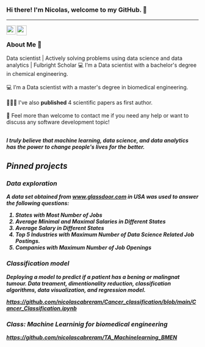 ### Hi there! I'm Nicolas, welcome to my GitHub. 🌱

<hr />

<a href="www.linkedin.com/in/nicolascabreram/">
  <img align="left" width="24px" src="https://cdn.jsdelivr.net/npm/simple-icons@v3/icons/linkedin.svg"  />
</a>
<a href="mailto:nacabreram@gmail.com">
  <img align="left" width="26px" src="https://cdn.jsdelivr.net/npm/simple-icons@v3/icons/gmail.svg" />
</a>

<br/>

### About Me 🚀

Data scientist | Actively solving problems using data science and data analytics | Fulbright Scholar
💻 I’m a Data scientist with a bachelor's degree in chemical engineering. </br> </br>
💻 I’m a Data scientist with a master's degree in biomedical engineering. </br> </br>
👨🏼‍💻 I've also **published** 4 scientific papers as first author. </br></br>
💬 Feel more than welcome to contact me if you need any help or want to discuss any software development topic! </br></br>
   
 <b><i>I truly believe that machine learning, data science, and data analytics has the power to change people's lives for the better. 
   
## Pinned projects

### Data exploration

A data set obtained from www.glassdoor.com in USA was used to answer the following questions:

1. States with Most Number of Jobs
2. Average Minimal and Maximal Salaries in Different States
3. Average Salary in Different States
4. Top 5 Industries with Maximum Number of Data Science Related Job Postings.
5. Companies with Maximum Number of Job Openings

### Classification model

Deploying a model to predict if a patient has a bening or malingnat tumour. Data treament, dimentionality reduction, classification algorithms, data visualization, and regression model.

https://github.com/nicolascabreram/Cancer_classification/blob/main/Cancer_Classification.ipynb

### Class: Machine Learninig for biomedical engineering

https://github.com/nicolascabreram/TA_Machinelearning_BMEN

